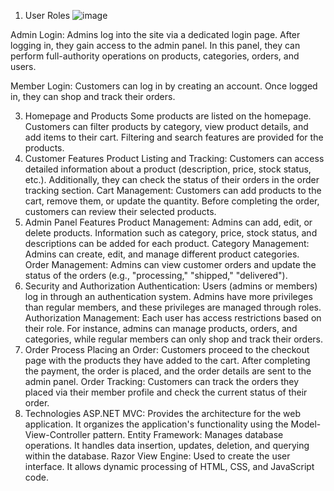 1. User Roles
![image](https://github.com/user-attachments/assets/84eedafe-fbf2-4148-a6af-17f3d3b596ef)

Admin Login: Admins log into the site via a dedicated login page. After logging in, they gain access to the admin panel. In this panel, they can perform full-authority operations on products, categories, orders, and users.

Member Login: Customers can log in by creating an account. Once logged in, they can shop and track their orders.



3. Homepage and Products
Some products are listed on the homepage.
Customers can filter products by category, view product details, and add items to their cart.
Filtering and search features are provided for the products.
4. Customer Features
Product Listing and Tracking: Customers can access detailed information about a product (description, price, stock status, etc.). Additionally, they can check the status of their orders in the order tracking section.
Cart Management: Customers can add products to the cart, remove them, or update the quantity. Before completing the order, customers can review their selected products.
5. Admin Panel Features
Product Management: Admins can add, edit, or delete products. Information such as category, price, stock status, and descriptions can be added for each product.
Category Management: Admins can create, edit, and manage different product categories.
Order Management: Admins can view customer orders and update the status of the orders (e.g., "processing," "shipped," "delivered").
6. Security and Authorization
Authentication: Users (admins or members) log in through an authentication system. Admins have more privileges than regular members, and these privileges are managed through roles.
Authorization Management: Each user has access restrictions based on their role. For instance, admins can manage products, orders, and categories, while regular members can only shop and track their orders.
7. Order Process
Placing an Order: Customers proceed to the checkout page with the products they have added to the cart. After completing the payment, the order is placed, and the order details are sent to the admin panel.
Order Tracking: Customers can track the orders they placed via their member profile and check the current status of their order.
8. Technologies
ASP.NET MVC: Provides the architecture for the web application. It organizes the application's functionality using the Model-View-Controller pattern.
Entity Framework: Manages database operations. It handles data insertion, updates, deletion, and querying within the database.
Razor View Engine: Used to create the user interface. It allows dynamic processing of HTML, CSS, and JavaScript code.
